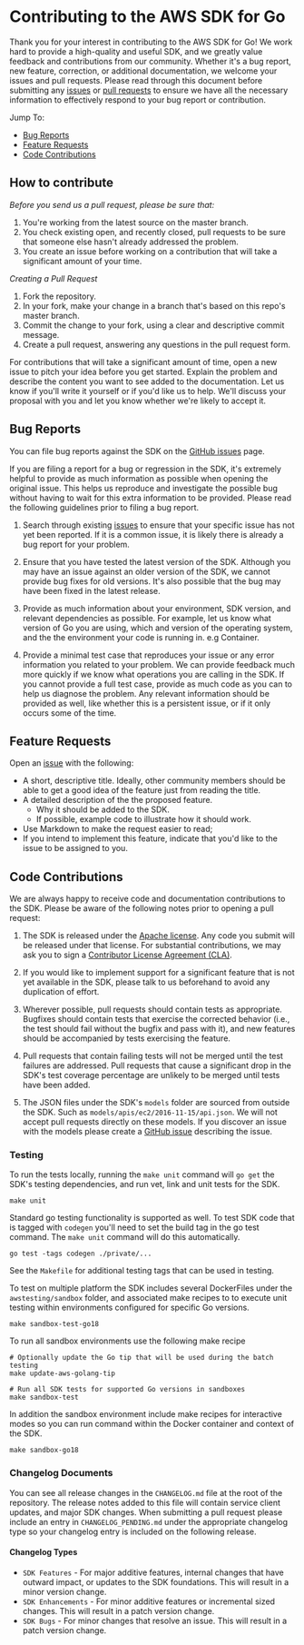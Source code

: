 # Contributing to the AWS SDK for Go

Thank you for your interest in contributing to the AWS SDK for Go!
We work hard to provide a high-quality and useful SDK, and we greatly value
feedback and contributions from our community. Whether it's a bug report,
new feature, correction, or additional documentation, we welcome your issues
and pull requests. Please read through this document before submitting any
[issues] or [pull requests][pr] to ensure we have all the necessary information to
effectively respond to your bug report or contribution.

Jump To:

-   [Bug Reports](#bug-reports)
-   [Feature Requests](#feature-requests)
-   [Code Contributions](#code-contributions)

## How to contribute

_Before you send us a pull request, please be sure that:_

1. You're working from the latest source on the master branch.
2. You check existing open, and recently closed, pull requests to be sure
   that someone else hasn't already addressed the problem.
3. You create an issue before working on a contribution that will take a
   significant amount of your time.

_Creating a Pull Request_

1. Fork the repository.
2. In your fork, make your change in a branch that's based on this repo's master branch.
3. Commit the change to your fork, using a clear and descriptive commit message.
4. Create a pull request, answering any questions in the pull request form.

For contributions that will take a significant amount of time, open a new
issue to pitch your idea before you get started. Explain the problem and
describe the content you want to see added to the documentation. Let us know
if you'll write it yourself or if you'd like us to help. We'll discuss your
proposal with you and let you know whether we're likely to accept it.

## Bug Reports

You can file bug reports against the SDK on the [GitHub issues][issues] page.

If you are filing a report for a bug or regression in the SDK, it's extremely
helpful to provide as much information as possible when opening the original
issue. This helps us reproduce and investigate the possible bug without having
to wait for this extra information to be provided. Please read the following
guidelines prior to filing a bug report.

1. Search through existing [issues][] to ensure that your specific issue has
   not yet been reported. If it is a common issue, it is likely there is
   already a bug report for your problem.

2. Ensure that you have tested the latest version of the SDK. Although you
   may have an issue against an older version of the SDK, we cannot provide
   bug fixes for old versions. It's also possible that the bug may have been
   fixed in the latest release.

3. Provide as much information about your environment, SDK version, and
   relevant dependencies as possible. For example, let us know what version
   of Go you are using, which and version of the operating system, and the
   the environment your code is running in. e.g Container.

4. Provide a minimal test case that reproduces your issue or any error
   information you related to your problem. We can provide feedback much
   more quickly if we know what operations you are calling in the SDK. If
   you cannot provide a full test case, provide as much code as you can
   to help us diagnose the problem. Any relevant information should be provided
   as well, like whether this is a persistent issue, or if it only occurs
   some of the time.

## Feature Requests

Open an [issue][issues] with the following:

-   A short, descriptive title. Ideally, other community members should be able
    to get a good idea of the feature just from reading the title.
-   A detailed description of the the proposed feature.
    -   Why it should be added to the SDK.
    -   If possible, example code to illustrate how it should work.
-   Use Markdown to make the request easier to read;
-   If you intend to implement this feature, indicate that you'd like to the issue to be assigned to you.

## Code Contributions

We are always happy to receive code and documentation contributions to the SDK.
Please be aware of the following notes prior to opening a pull request:

1. The SDK is released under the [Apache license][license]. Any code you submit
   will be released under that license. For substantial contributions, we may
   ask you to sign a [Contributor License Agreement (CLA)][cla].

2. If you would like to implement support for a significant feature that is not
   yet available in the SDK, please talk to us beforehand to avoid any
   duplication of effort.

3. Wherever possible, pull requests should contain tests as appropriate.
   Bugfixes should contain tests that exercise the corrected behavior (i.e., the
   test should fail without the bugfix and pass with it), and new features
   should be accompanied by tests exercising the feature.

4. Pull requests that contain failing tests will not be merged until the test
   failures are addressed. Pull requests that cause a significant drop in the
   SDK's test coverage percentage are unlikely to be merged until tests have
   been added.

5. The JSON files under the SDK's `models` folder are sourced from outside the SDK.
   Such as `models/apis/ec2/2016-11-15/api.json`. We will not accept pull requests
   directly on these models. If you discover an issue with the models please
   create a [GitHub issue][issues] describing the issue.

### Testing

To run the tests locally, running the `make unit` command will `go get` the
SDK's testing dependencies, and run vet, link and unit tests for the SDK.

```
make unit
```

Standard go testing functionality is supported as well. To test SDK code that
is tagged with `codegen` you'll need to set the build tag in the go test
command. The `make unit` command will do this automatically.

```
go test -tags codegen ./private/...
```

See the `Makefile` for additional testing tags that can be used in testing.

To test on multiple platform the SDK includes several DockerFiles under the
`awstesting/sandbox` folder, and associated make recipes to to execute
unit testing within environments configured for specific Go versions.

```
make sandbox-test-go18
```

To run all sandbox environments use the following make recipe

```
# Optionally update the Go tip that will be used during the batch testing
make update-aws-golang-tip

# Run all SDK tests for supported Go versions in sandboxes
make sandbox-test
```

In addition the sandbox environment include make recipes for interactive modes
so you can run command within the Docker container and context of the SDK.

```
make sandbox-go18
```

### Changelog Documents

You can see all release changes in the `CHANGELOG.md` file at the root of the
repository. The release notes added to this file will contain service client
updates, and major SDK changes. When submitting a pull request please include an entry in `CHANGELOG_PENDING.md` under the appropriate changelog type so your changelog entry is included on the following release.

#### Changelog Types

-   `SDK Features` - For major additive features, internal changes that have
    outward impact, or updates to the SDK foundations. This will result in a minor
    version change.
-   `SDK Enhancements` - For minor additive features or incremental sized changes.
    This will result in a patch version change.
-   `SDK Bugs` - For minor changes that resolve an issue. This will result in a
    patch version change.

[issues]: https://github.com/aws/aws-sdk-go/issues
[pr]: https://github.com/aws/aws-sdk-go/pulls
[license]: http://aws.amazon.com/apache2.0/
[cla]: http://en.wikipedia.org/wiki/Contributor_License_Agreement
[releasenotes]: https://github.com/aws/aws-sdk-go/releases
